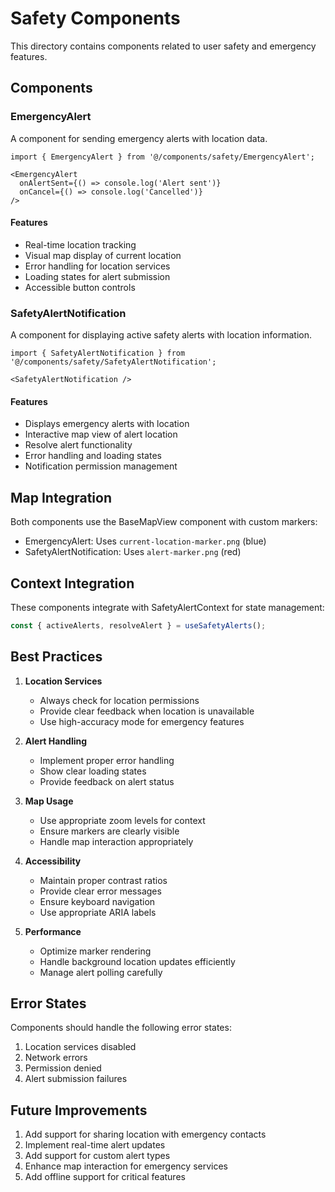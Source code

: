 # Safety Components

This directory contains components related to user safety and emergency features.

## Components

### EmergencyAlert

A component for sending emergency alerts with location data.

```tsx
import { EmergencyAlert } from '@/components/safety/EmergencyAlert';

<EmergencyAlert
  onAlertSent={() => console.log('Alert sent')}
  onCancel={() => console.log('Cancelled')}
/>
```

#### Features

- Real-time location tracking
- Visual map display of current location
- Error handling for location services
- Loading states for alert submission
- Accessible button controls

### SafetyAlertNotification

A component for displaying active safety alerts with location information.

```tsx
import { SafetyAlertNotification } from '@/components/safety/SafetyAlertNotification';

<SafetyAlertNotification />
```

#### Features

- Displays emergency alerts with location
- Interactive map view of alert location
- Resolve alert functionality
- Error handling and loading states
- Notification permission management

## Map Integration

Both components use the BaseMapView component with custom markers:

- EmergencyAlert: Uses `current-location-marker.png` (blue)
- SafetyAlertNotification: Uses `alert-marker.png` (red)

## Context Integration

These components integrate with SafetyAlertContext for state management:

```typescript
const { activeAlerts, resolveAlert } = useSafetyAlerts();
```

## Best Practices

1. **Location Services**
   - Always check for location permissions
   - Provide clear feedback when location is unavailable
   - Use high-accuracy mode for emergency features

2. **Alert Handling**
   - Implement proper error handling
   - Show clear loading states
   - Provide feedback on alert status

3. **Map Usage**
   - Use appropriate zoom levels for context
   - Ensure markers are clearly visible
   - Handle map interaction appropriately

4. **Accessibility**
   - Maintain proper contrast ratios
   - Provide clear error messages
   - Ensure keyboard navigation
   - Use appropriate ARIA labels

5. **Performance**
   - Optimize marker rendering
   - Handle background location updates efficiently
   - Manage alert polling carefully

## Error States

Components should handle the following error states:

1. Location services disabled
2. Network errors
3. Permission denied
4. Alert submission failures

## Future Improvements

1. Add support for sharing location with emergency contacts
2. Implement real-time alert updates
3. Add support for custom alert types
4. Enhance map interaction for emergency services
5. Add offline support for critical features
